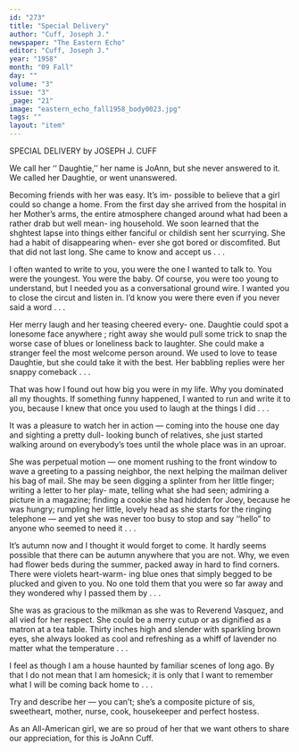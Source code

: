 ```yaml
---
id: "273"
title: "Special Delivery"
author: "Cuff, Joseph J."
newspaper: "The Eastern Echo"
editor: "Cuff, Joseph J."
year: "1958"
month: "09 Fall"
day: ""
volume: "3"
issue: "3"
_page: "21"
image: "eastern_echo_fall1958_body0023.jpg"
tags: ""
layout: "item"
---
```

SPECIAL DELIVERY
by JOSEPH J. CUFF

We call her ‘‘ Daughtie,’’ her name is JoAnn, but
she never answered to it. We called her Daughtie, or
went unanswered.

Becoming friends with her was easy. It’s im-
possible to believe that a girl could so change a home.
From the first day she arrived from the hospital in
her Mother’s arms, the entire atmosphere changed
around what had been a rather drab but well mean-
ing household. We soon learned that the shghtest
lapse into things either fanciful or childish sent her
scurrying. She had a habit of disappearing when-
ever she got bored or discomfited. But that did not
last long. She came to know and accept us . . .

I often wanted to write to you, you were the one
I wanted to talk to. You were the youngest. You
were the baby. Of course, you were too young to
understand, but I needed you as a conversational
ground wire. I wanted you to close the circut and
listen in. I’d know you were there even if you never
said a word . . .

Her merry laugh and her teasing cheered every-
one. Daughtie could spot a lonesome face anywhere ;
right away she would pull some trick to snap the
worse case of blues or loneliness back to laughter.
She could make a stranger feel the most welcome
person around. We used to love to tease Daughtie,
but she could take it with the best. Her babbling
replies were her snappy comeback . . .

That was how I found out how big you were in
my life. Why you dominated all my thoughts. If
something funny happened, I wanted to run and write
it to you, because I knew that once you used to laugh
at the things I did . . .

It was a pleasure to watch her in action — coming
into the house one day and sighting a pretty dull-
looking bunch of relatives, she just started walking
around on everybody’s toes until the whole place was
in an uproar.

She was perpetual motion — one moment rushing
to the front window to wave a greeting to a passing
neighbor, the next helping the mailman deliver his
bag of mail. She may be seen digging a splinter
from her little finger; writing a letter to her play-
mate, telling what she had seen; admiring a picture
in a magazine; finding a cookie she had hidden for
Joey, because he was hungry; rumpling her little,
lovely head as she starts for the ringing telephone —
and yet she was never too busy to stop and say ‘‘hello”
to anyone who seemed to need it . . .

It’s autumn now and I thought it would forget
to come. It hardly seems possible that there can be
autumn anywhere that you are not. Why, we even
had flower beds during the summer, packed away in
hard to find corners. There were violets heart-warm-
ing blue ones that simply begged to be plucked and
given to you. No one told them that you were so
far away and they wondered why I passed them by . . .

She was as gracious to the milkman as she was
to Reverend Vasquez, and all vied for her respect.
She could be a merry cutup or as dignified as a
matron at a tea table. Thirty inches high and
slender with sparkling brown eyes, she always looked
as cool and refreshing as a whiff of lavender no
matter what the temperature . . .

I feel as though I am a house haunted by familiar
scenes of long ago. By that I do not mean that I am
homesick; it is only that I want to remember what I
will be coming back home to . . . 

Try and describe her — you can’t; she’s a
composite picture of sis, sweetheart, mother, nurse,
cook, housekeeper and perfect hostess.

As an All-American girl, we are so proud of her
that we want others to share our appreciation, for
this is JoAnn Cuff.
